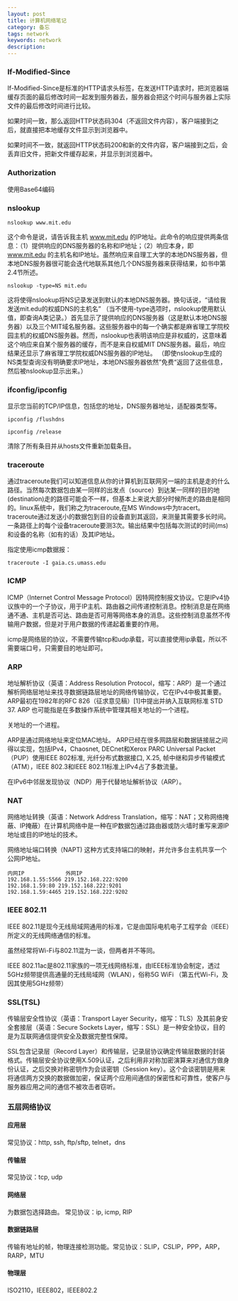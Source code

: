 ```yaml
---
layout: post
title: 计算机网络笔记
category: 备忘
tags: network
keywords: network
description: 
---
```

### If-Modified-Since

If-Modified-Since是标准的HTTP请求头标签，在发送HTTP请求时，把浏览器端缓存页面的最后修改时间一起发到服务器去，服务器会把这个时间与服务器上实际文件的最后修改时间进行比较。

如果时间一致，那么返回HTTP状态码304（不返回文件内容），客户端接到之后，就直接把本地缓存文件显示到浏览器中。

如果时间不一致，就返回HTTP状态码200和新的文件内容，客户端接到之后，会丢弃旧文件，把新文件缓存起来，并显示到浏览器中。

### Authorization
使用Base64编码

### nslookup

    nslookup www.mit.edu
    
这个命令是说，请告诉我主机 www.mit.edu 的IP地址。此命令的响应提供两条信息：（1）提供响应的DNS服务器的名称和IP地址；（2）响应本身，即 www.mit.edu 的主机名和IP地址。虽然响应来自理工大学的本地DNS服务器，但本地DNS服务器很可能会迭代地联系其他几个DNS服务器来获得结果，如书中第2.4节所述。

    nslookup -type=NS mit.edu
    
这将使得nslookup将NS记录发送到默认的本地DNS服务器。换句话说，“请给我发送mit.edu的权威DNS的主机名” （当不使用-type选项时，nslookup使用默认值，即查询A类记录。）首先显示了提供响应的DNS服务器（这是默认本地DNS服务器）以及三个MIT域名服务器。这些服务器中的每一个确实都是麻省理工学院校园主机的权威DNS服务器。然而，nslookup也表明该响应是非权威的，这意味着这个响应来自某个服务器的缓存，而不是来自权威MIT DNS服务器。最后，响应结果还显示了麻省理工学院权威DNS服务器的IP地址。 （即使nslookup生成的NS类型查询没有明确要求IP地址，本地DNS服务器依然”免费“返回了这些信息，然后被nslookup显示出来。）

### ifconfig/ipconfig
显示您当前的TCP/IP信息，包括您的地址，DNS服务器地址，适配器类型等。

    ipconfig /flushdns

    ipconfig /release
    
    
    
清除了所有条目并从hosts文件重新加载条目。

### traceroute

通过traceroute我们可以知道信息从你的计算机到互联网另一端的主机是走的什么路径。当然每次数据包由某一同样的出发点（source）到达某一同样的目的地(destination)走的路径可能会不一样，但基本上来说大部分时候所走的路由是相同的。linux系统中，我们称之为traceroute,在MS Windows中为tracert。 traceroute通过发送小的数据包到目的设备直到其返回，来测量其需要多长时间。一条路径上的每个设备traceroute要测3次。输出结果中包括每次测试的时间(ms)和设备的名称（如有的话）及其IP地址。

指定使用icmp数据报：

    traceroute -I gaia.cs.umass.edu
    


### ICMP

ICMP（Internet Control Message Protocol）因特网控制报文协议。它是IPv4协议族中的一个子协议，用于IP主机、路由器之间传递控制消息。控制消息是在网络通不通、主机是否可达、路由是否可用等网络本身的消息。这些控制消息虽然不传输用户数据，但是对于用户数据的传递起着重要的作用。 

icmp是网络层的协议，不需要传输tcp和udp承载，可以直接使用ip承载，所以不需要端口号，只需要目的地址即可。

### ARP
地址解析协议（英语：Address Resolution Protocol，缩写：ARP）是一个通过解析网络层地址来找寻数据链路层地址的网络传输协议，它在IPv4中极其重要。ARP最初在1982年的RFC 826（征求意见稿）[1]中提出并纳入互联网标准 STD 37. ARP 也可能指是在多数操作系统中管理其相关地址的一个进程。

关地址的一个进程。

ARP是通过网络地址来定位MAC地址。 ARP已经在很多网路层和数据链接层之间得以实现，包括IPv4，Chaosnet, DECnet和Xerox PARC Universal Packet（PUP）使用IEEE 802标准, 光纤分布式数据接口, X.25, 帧中继和异步传输模式（ATM），IEEE 802.3和IEEE 802.11标准上IPv4占了多数流量。

在IPv6中邻居发现协议（NDP）用于代替地址解析协议（ARP）。

### NAT
网络地址转换（英语：Network Address Translation，缩写：NAT；又称网络掩蔽、IP掩蔽）在计算机网络中是一种在IP数据包通过路由器或防火墙时重写来源IP地址或目的IP地址的技术。

网络地址端口转换（NAPT)
这种方式支持端口的映射，并允许多台主机共享一个公网IP地址。

    内网IP	         外网IP
    192.168.1.55:5566 219.152.168.222:9200
    192.168.1.59:80	219.152.168.222:9201
    192.168.1.59:4465 219.152.168.222:9202
    
### IEEE 802.11
IEEE 802.11是现今无线局域网通用的标准，它是由国际电机电子工程学会（IEEE）所定义的无线网络通信的标准。

虽然经常将Wi-Fi与802.11混为一谈，但两者并不等同。

IEEE 802.11ac是802.11家族的一项无线网络标准，由IEEE标准协会制定，透过5GHz频带提供高通量的无线局域网（WLAN），俗称5G WiFi （第五代Wi-Fi，及因其使用5GHz频带）

### SSL(TSL)
传输层安全性协议（英语：Transport Layer Security，缩写：TLS）及其前身安全套接层（英语：Secure Sockets Layer，缩写：SSL）是一种安全协议，目的是为互联网通信提供安全及数据完整性保障。

SSL包含记录层（Record Layer）和传输层，记录层协议确定传输层数据的封装格式。传输层安全协议使用X.509认证，之后利用非对称加密演算来对通信方做身份认证，之后交换对称密钥作为会谈密钥（Session key）。这个会谈密钥是用来将通信两方交换的数据做加密，保证两个应用间通信的保密性和可靠性，使客户与服务器应用之间的通信不被攻击者窃听。

### 五层网络协议

#### 应用层
常见协议：http, ssh, ftp/sftp, telnet，dns

#### 传输层
常见协议：tcp, udp

#### 网络层
为数据包选择路由。 常见协议：ip, icmp, RIP

#### 数据链路层
传输有地址的帧，物理连接检测功能。常见协议：SLIP，CSLIP，PPP，ARP，RARP，MTU 

#### 物理层
 ISO2110，IEEE802，IEEE802.2